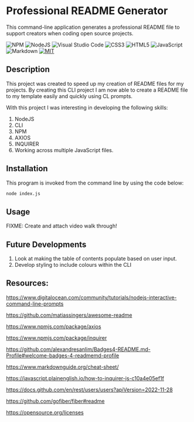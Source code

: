 # Professional README Generator
This command-line application generates a professional README file to support creators when coding open source projects.

![NPM](https://img.shields.io/badge/NPM-%23000000.svg?style=for-the-badge&logo=npm&logoColor=white) ![NodeJS](https://img.shields.io/badge/node.js-6DA55F?style=for-the-badge&logo=node.js&logoColor=white) ![Visual Studio Code](https://img.shields.io/badge/Visual%20Studio%20Code-0078d7.svg?style=for-the-badge&logo=visual-studio-code&logoColor=white)   ![CSS3](https://img.shields.io/badge/css3-%231572B6.svg?style=for-the-badge&logo=css3&logoColor=white)  ![HTML5](https://img.shields.io/badge/html5-%23E34F26.svg?style=for-the-badge&logo=html5&logoColor=white)   ![JavaScript](https://img.shields.io/badge/javascript-%23323330.svg?style=for-the-badge&logo=javascript&logoColor=%23F7DF1E)   ![Markdown](https://img.shields.io/badge/markdown-%23000000.svg?style=for-the-badge&logo=markdown&logoColor=white)   [![MIT](https://img.shields.io/badge/License-MIT-yellow?style=for-the-badge)](https://opensource.org/licenses/MIT)


## Description
This project was created to speed up my creation of README files for my projects. By creating this CLI project I am now able to create a README file to my template easily and quickly using CL prompts. 

With this project I was interesting in developing the following skills:
1. NodeJS
2. CLI
3. NPM
4. AXIOS
5. INQUIRER
6. Working across multiple JavaScript files.

## Installation
This program is invoked from the command line by using the code below:

```bash
node index.js
```

## Usage
FIXME: Create and attach video walk through!

## Future Developments
1. Look at making the table of contents populate based on user input.
2. Develop styling to include colours within the CLI

## Resources:
https://www.digitalocean.com/community/tutorials/nodejs-interactive-command-line-prompts

https://github.com/matiassingers/awesome-readme

https://www.npmjs.com/package/axios

https://www.npmjs.com/package/inquirer

https://github.com/alexandresanlim/Badges4-README.md-Profile#welcome-badges-4-readmemd-profile

https://www.markdownguide.org/cheat-sheet/

https://javascript.plainenglish.io/how-to-inquirer-js-c10a4e05ef1f

https://docs.github.com/en/rest/users/users?apiVersion=2022-11-28

https://github.com/gofiber/fiber#readme

https://opensource.org/licenses